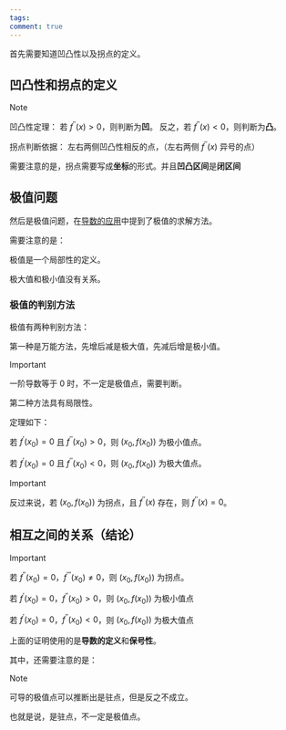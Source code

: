```yaml
---
tags: 
comment: true
---
```

首先需要知道凹凸性以及拐点的定义。

## 凹凸性和拐点的定义

> [!note]
> 
> 凹凸性定理：
> 若 $f^{\prime\prime}(x) > 0$，则判断为**凹**。
> 反之，若 $f^{\prime\prime}(x) < 0$，则判断为**凸**。
> 
> 
> 拐点判断依据：
> 左右两侧凹凸性相反的点，（左右两侧 $f^{\prime\prime}(x)$ 异号的点）

需要注意的是，拐点需要写成**坐标**的形式。并且**凹凸区间**是**闭区间**

## 极值问题

然后是极值问题，在[导数的应用](导数的应用.md)中提到了极值的求解方法。

需要注意的是：

极值是一个局部性的定义。

极大值和极小值没有关系。

### 极值的判别方法

极值有两种判别方法：

第一种是万能方法，先增后减是极大值，先减后增是极小值。

>[!important]
>一阶导数等于 0 时，不一定是极值点，需要判断。

第二种方法具有局限性。

定理如下：

若 $f^{\prime}(x_{0}) =0$ 且 $f^{\prime\prime}(x_{0})>0$，则 $(x_{0},f(x_{0}))$ 为极小值点。

若 $f^{\prime}(x_{0}) =0$ 且 $f^{\prime\prime}(x_{0})<0$，则 $(x_{0},f(x_{0}))$ 为极大值点。

> [!important]
> 
> 反过来说，若 $(x_{0},f(x_{0}))$ 为拐点，且 $f^{\prime\prime}(x)$ 存在，则 $f^{\prime\prime}(x) = 0$。

## 相互之间的关系（结论）

>[!important]
>若 $f^{\prime\prime}(x_{0})=0$，$f^{\prime\prime\prime}(x_{0})\neq 0$，则 $(x_{0},f(x_{0}))$ 为拐点。
>
>若 $f^{\prime}(x_{0}) = 0$，$f^{\prime\prime}(x_{0})>0$，则 $(x_{0},f(x_{0}))$ 为极小值点
>
>若 $f^{\prime}(x_{0}) = 0$，$f^{\prime\prime}(x_{0})<0$，则 $(x_{0},f(x_{0}))$ 为极大值点

上面的证明使用的是**导数的定义**和**保号性**。

其中，还需要注意的是：

>[!note]
>可导的极值点可以推断出是驻点，但是反之不成立。
>
>也就是说，是驻点，不一定是极值点。

